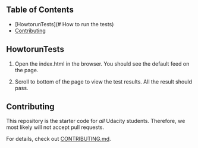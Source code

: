 ## Table of Contents

* [HowtorunTests](# How to run the tests)
* [Contributing](#contributing)

## HowtorunTests

1. Open the index.html in the browser. You should see the default feed on the page.

2. Scroll to bottom of the page to view the test results. All the result should pass.


## Contributing

This repository is the starter code for _all_ Udacity students. Therefore, we most likely will not accept pull requests.

For details, check out [CONTRIBUTING.md](CONTRIBUTING.md).